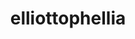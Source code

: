 ---
title: elliottophellia
github: https://github.com/elliottophellia
mode: dark
transition: 3s
archetype:
  - Little Bit of Everything
---